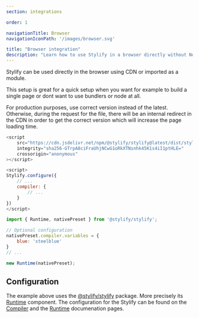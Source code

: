 ```yaml
---
section: integrations

order: 1

navigationTitle: Browser
navigationIconPath: '/images/browser.svg'

title: "Browser integration"
description: "Learn how to use Stylify in a browser directly without Node.js and bundlers."
---
```


Stylify can be used directly in the browser using CDN or imported as a module.

This setup is great for a quick setup when you want for example to build a single page or dont want to use bundlers or node at all.

<note><template>
Integration example for browser can be found in <a href="https://github.com/stylify/integrations-examples/tree/master/browser" target="_blank" rel="noopener">integrations examples repository</a>.
</template></note>

For production purposes, use correct version instead of the latest. Otherwise, during the request for the file, there will be an internal redirect in the CDN in order to get the correct version which will increase the page loading time.

```js
<script
	src="https://cdn.jsdelivr.net/npm/@stylify/stylify@latest/dist/stylify.native.min.js"
	integrity="sha256-GTrpA8ciFraUhjNCwG1oRkXTNsnhk45K1s4iI1ptHLE="
	crossorigin="anonymous"
></script>

<script>
Stylify.configure({
	// ...
	compiler: {
		// ...
	}
})
</script>
```

```js
import { Runtime, nativePreset } from '@stylify/stylify';

// Optional configuration
nativePreset.compiler.variables = {
	blue: 'steelblue'
}
// ...

new Runtime(nativePreset);
```

## Configuration
The example above uses the [@stylify/stylify](/docs/stylify) package. More precisely its [Runtime](/docs/stylify/runtime) component.
The configuration for the Stylify can be found on the [Compiler](/docs/stylify/compiler) and the [Runtime](/docs/stylify/runtime) documenation pages.
